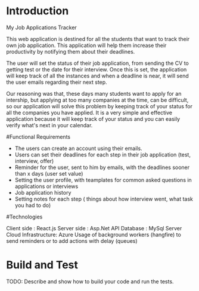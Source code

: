 # Introduction 

My Job Applications Tracker

This web application is destined for all the students that want to track their own job application. This application
will help them increase their productivity by notifying them about their deadlines. 

The user will set the status of their job application, from sending the CV to getting test or the date for their interview.
Once this is set, the application will keep track of all the instances and when a deadline is near, it will send the user emails regarding their next step.

Our reasoning was that, these days many students want to apply for an intership, but applying at too many companies at the time, can be difficult,
so our application will solve this problem by keeping track of your status for all the companies you have applied. It is a very simple and effective application
because it will keep track of your status and you can easily verify what's next in your calendar.

#Functional Requirements

- The users can create an account using their emails.
- Users can set their deadlines for each step in their job application (test, interview, offer)
- Reminder for the user, sent to him by emails, with the deadlines sooner than x days (user set value)
- Setting the user  profile, with teamplates for common asked questions in applications or interviews
- Job application history
- Setting notes for each step ( things about how interview went, what task you had to do)

#Technologies

Client side : React.js
Server side : Asp.Net API
Database : MySql Server
Cloud Infrastructure: Azure
Usage of background workers (hangfire) to send reminders or to add actions with delay (queues)

# Build and Test
TODO: Describe and show how to build your code and run the tests. 




